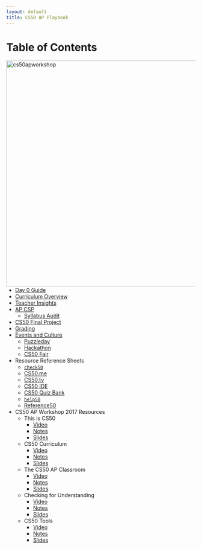 ```yaml
---
layout: default
title: CS50 AP Playbook
---
```


# Table of Contents

<img src="cs50apworkshop.jpg" alt="cs50apworkshop" width="600" align="right">

- [Day 0 Guide](day0)
- [Curriculum Overview](curriculum)
- [Teacher Insights](insights)
- [AP CSP](apcsp)
    - [Syllabus Audit](apcsp/syllabusaudit)
- [CS50 Final Project](finalproject)
- [Grading](grading)
- [Events and Culture](events)
    - [Puzzleday](events/puzzleday)
    - [Hackathon](events/hackathon)
    - [CS50 Fair](events/cs50fair)
- Resource Reference Sheets
    - [`check50`](resources/check50.pdf)
    - [CS50.me](resources/cs50me.pdf)
    - [CS50.tv](resources/cs50tv.pdf)
    - [CS50 IDE](resources/cs50ide.pdf)
    - [CS50 Quiz Bank](resources/quizbank50.pdf)
    - [`help50`](resources/help50.pdf)
    - [Reference50](resources/reference50.pdf)
- CS50 AP Workshop 2017 Resources
  - This is CS50
    - [Video](https://youtu.be/l0nhqJaIYvc?list=PLhQjrBD2T381nVyoR_UDSBw-z1SKD4qwp)
    - [Notes](notes/thisiscs50)
    - [Slides](https://www.dropbox.com/sh/bq8cir43m2n6rvq/AAATm-r9TZFnBsR1OepNgZyva?dl=0&preview=This+is+CS50.pdf)
  - CS50 Curriculum
    - [Video](https://youtu.be/UsPVoi2imHw?list=PLhQjrBD2T381nVyoR_UDSBw-z1SKD4qwp)
    - [Notes](notes/cs50curriculum)
    - [Slides](https://www.dropbox.com/sh/bq8cir43m2n6rvq/AAATm-r9TZFnBsR1OepNgZyva?dl=0&preview=CS50+in+a+Box+(Core+Curriculum).pdf)
  - The CS50 AP Classroom
    - [Video](https://youtu.be/1N3U9RyLPF0?list=PLhQjrBD2T381nVyoR_UDSBw-z1SKD4qwp)
    - [Notes](notes/thecs50apclassroom)
    - [Slides](https://www.dropbox.com/sh/bq8cir43m2n6rvq/AAATm-r9TZFnBsR1OepNgZyva?dl=0&preview=The+CS50+AP+Classroom.pdf)
  - Checking for Understanding
    - [Video](https://youtu.be/AI53OtHhqcA?list=PLhQjrBD2T381nVyoR_UDSBw-z1SKD4qwp)
    - [Notes](notes/checkingforunderstanding)
    - [Slides](https://www.dropbox.com/sh/bq8cir43m2n6rvq/AAATm-r9TZFnBsR1OepNgZyva?dl=0&preview=Checking+for+Understanding.pdf)
  - CS50 Tools
    - [Video](https://www.youtube.com/watch?v=LPgtdQew56c&list=PLhQjrBD2T381nVyoR_UDSBw-z1SKD4qwp&index=6)
    - [Notes](notes/cs50tools)
    - [Slides](https://www.dropbox.com/sh/bq8cir43m2n6rvq/AAATm-r9TZFnBsR1OepNgZyva?dl=0&preview=CS50+Tools.pdf)
